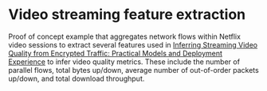 # Video streaming feature extraction

Proof of concept example that aggregates network flows within Netflix video sessions to extract several features used in [Inferring Streaming Video Quality from Encrypted Traffic: Practical Models and Deployment Experience](https://dl.acm.org/doi/pdf/10.1145/3366704) to infer video quality metrics. These include the number of parallel flows, total bytes up/down, average number of out-of-order packets up/down, and total download throughput.